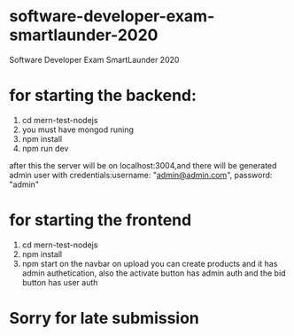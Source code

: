 # software-developer-exam-smartlaunder-2020
Software Developer Exam SmartLaunder 2020

# for starting the backend:
1. cd mern-test-nodejs
2. you must have mongod runing
3. npm install
4. npm run dev 

after this the server will be on localhost:3004,and there will be generated admin user
with credentials:username: "admin@admin.com", password: "admin"

# for starting the frontend
1. cd mern-test-nodejs
2. npm install
3. npm start
on the navbar on upload you can create products and it has admin authetication,
also the activate button has admin auth and the bid button has user auth

# Sorry for late submission 
